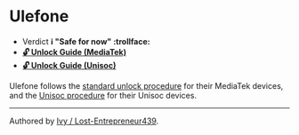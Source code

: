 # Ulefone 

* Verdict **ℹ️ "Safe for now" :trollface:**
* [**🔓️ Unlock Guide (MediaTek)**](../../misc/generic-unlock.md)
* [**🔓️ Unlock Guide (Unisoc)**][Unisoc Unlock]


Ulefone follows the [standard unlock procedure](../../misc/generic-unlock.md) for their MediaTek devices, and the [Unisoc procedure][Unisoc Unlock] for their Unisoc devices.
***
Authored by [Ivy / Lost-Entrepreneur439](https://github.com/Lost-Entrepreneur439).<br/>

[Unisoc Unlock]:https://www.hovatek.com/forum/thread-32287.html
